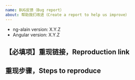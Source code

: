 ```yaml
---
name: BUG反馈（Bug report）
about: 帮助我们改进（Create a report to help us improve）
---
```


- ng-alain version: X.Y.Z
- Angular version: X.Y.Z

## 【必填项】重现链接，Reproduction link
<!-- 
- Stackblitz模板：https://stackblitz.com/edit/ng-alain-setup
- 截图：可通过拖拉图像文件到 Github 文本框可直接上传
-->


## 重现步骤，Steps to reproduce

